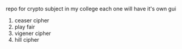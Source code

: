 repo for crypto subject in my college each one will have it's own gui
1) ceaser cipher
2) play fair
3) vigener cipher
4) hill cipher

